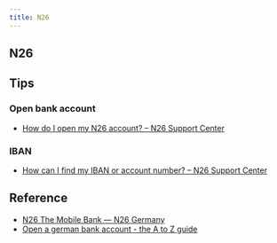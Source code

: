 ```yaml
---
title: N26
---
```


## N26




## Tips

### Open bank account
* [How do I open my N26 account? – N26 Support Center](https://support.n26.com/read/000001249?locale=en)

### IBAN
* [How can I find my IBAN or account number? – N26 Support Center](https://support.n26.com/read/000001281?locale=en)

## Reference
* [N26 The Mobile Bank — N26 Germany](https://n26.com/en-de)
* [Open a german bank account \- the A to Z guide](https://www.settle-in-berlin.com/german-bank-account/)
